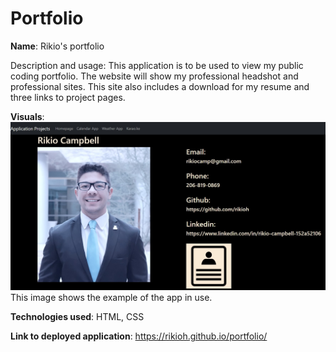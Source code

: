 # Portfolio

**Name**: Rikio's portfolio

Description and usage: This application is to be used to view my public coding portfolio. The website will show my professional headshot and professional sites. This site also includes a download for my resume and three links to project pages.

**Visuals**: ![Expected output](./Assets/example.jpg "Expected output and user interaction") This image shows the example of the app in use.

**Technologies used**: HTML, CSS

**Link to deployed application**: https://rikioh.github.io/portfolio/



